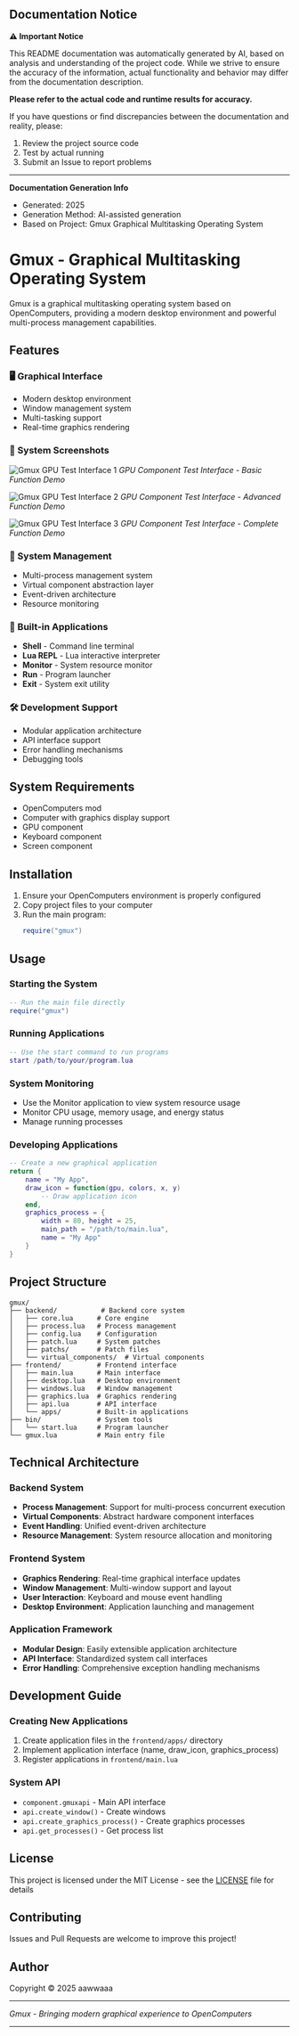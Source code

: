 ## Documentation Notice

**⚠️ Important Notice**

This README documentation was automatically generated by AI, based on analysis and understanding of the project code. While we strive to ensure the accuracy of the information, actual functionality and behavior may differ from the documentation description.

**Please refer to the actual code and runtime results for accuracy.**

If you have questions or find discrepancies between the documentation and reality, please:
1. Review the project source code
2. Test by actual running
3. Submit an Issue to report problems

---

**Documentation Generation Info**
- Generated: 2025
- Generation Method: AI-assisted generation
- Based on Project: Gmux Graphical Multitasking Operating System


# Gmux - Graphical Multitasking Operating System

Gmux is a graphical multitasking operating system based on OpenComputers, providing a modern desktop environment and powerful multi-process management capabilities.

## Features

### 🖥️ Graphical Interface
- Modern desktop environment
- Window management system
- Multi-tasking support
- Real-time graphics rendering

### 📸 System Screenshots

![Gmux GPU Test Interface 1](/README/gmux/t1_gpu.png)
*GPU Component Test Interface - Basic Function Demo*

![Gmux GPU Test Interface 2](/README/gmux/t2_gpu.png)
*GPU Component Test Interface - Advanced Function Demo*

![Gmux GPU Test Interface 3](/README/gmux/t3_gpu.png)
*GPU Component Test Interface - Complete Function Demo*

### 🔧 System Management
- Multi-process management system
- Virtual component abstraction layer
- Event-driven architecture
- Resource monitoring

### 📱 Built-in Applications
- **Shell** - Command line terminal
- **Lua REPL** - Lua interactive interpreter
- **Monitor** - System resource monitor
- **Run** - Program launcher
- **Exit** - System exit utility

### 🛠️ Development Support
- Modular application architecture
- API interface support
- Error handling mechanisms
- Debugging tools

## System Requirements

- OpenComputers mod
- Computer with graphics display support
- GPU component
- Keyboard component
- Screen component

## Installation

1. Ensure your OpenComputers environment is properly configured
2. Copy project files to your computer
3. Run the main program:
   ```lua
   require("gmux")
   ```

## Usage

### Starting the System
```lua
-- Run the main file directly
require("gmux")
```

### Running Applications
```lua
-- Use the start command to run programs
start /path/to/your/program.lua
```

### System Monitoring
- Use the Monitor application to view system resource usage
- Monitor CPU usage, memory usage, and energy status
- Manage running processes

### Developing Applications
```lua
-- Create a new graphical application
return {
    name = "My App",
    draw_icon = function(gpu, colors, x, y)
        -- Draw application icon
    end,
    graphics_process = {
        width = 80, height = 25,
        main_path = "/path/to/main.lua",
        name = "My App"
    }
}
```

## Project Structure

```
gmux/
├── backend/           # Backend core system
│   ├── core.lua      # Core engine
│   ├── process.lua   # Process management
│   ├── config.lua    # Configuration
│   ├── patch.lua     # System patches
│   ├── patchs/       # Patch files
│   └── virtual_components/  # Virtual components
├── frontend/         # Frontend interface
│   ├── main.lua      # Main interface
│   ├── desktop.lua   # Desktop environment
│   ├── windows.lua   # Window management
│   ├── graphics.lua  # Graphics rendering
│   ├── api.lua       # API interface
│   └── apps/         # Built-in applications
├── bin/              # System tools
│   └── start.lua     # Program launcher
└── gmux.lua          # Main entry file
```

## Technical Architecture

### Backend System
- **Process Management**: Support for multi-process concurrent execution
- **Virtual Components**: Abstract hardware component interfaces
- **Event Handling**: Unified event-driven architecture
- **Resource Management**: System resource allocation and monitoring

### Frontend System
- **Graphics Rendering**: Real-time graphical interface updates
- **Window Management**: Multi-window support and layout
- **User Interaction**: Keyboard and mouse event handling
- **Desktop Environment**: Application launching and management

### Application Framework
- **Modular Design**: Easily extensible application architecture
- **API Interface**: Standardized system call interfaces
- **Error Handling**: Comprehensive exception handling mechanisms

## Development Guide

### Creating New Applications
1. Create application files in the `frontend/apps/` directory
2. Implement application interface (name, draw_icon, graphics_process)
3. Register applications in `frontend/main.lua`

### System API
- `component.gmuxapi` - Main API interface
- `api.create_window()` - Create windows
- `api.create_graphics_process()` - Create graphics processes
- `api.get_processes()` - Get process list

## License

This project is licensed under the MIT License - see the [LICENSE](LICENSE) file for details

## Contributing

Issues and Pull Requests are welcome to improve this project!

## Author

Copyright © 2025 aawwaaa

---

*Gmux - Bringing modern graphical experience to OpenComputers*

---